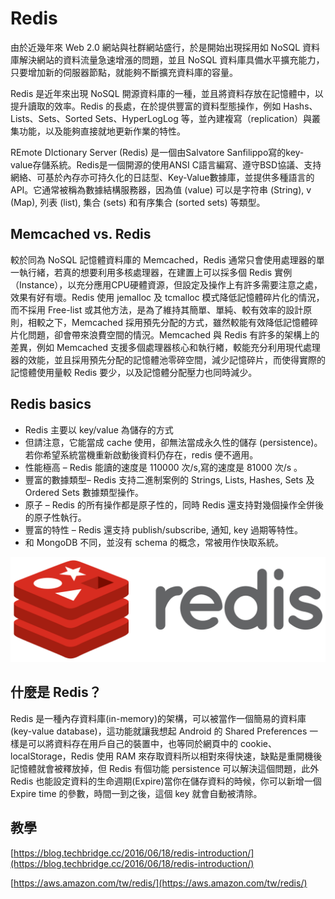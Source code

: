 # Redis

由於近幾年來 Web 2.0 網站與社群網站盛行，於是開始出現採用如 NoSQL 資料庫解決網站的資料流量急速增漲的問題，並且 NoSQL 資料庫具備水平擴充能力，只要增加新的伺服器節點，就能夠不斷擴充資料庫的容量。

Redis 是近年來出現 NoSQL 開源資料庫的一種，並且將資料存放在記憶體中，以提升讀取的效率。Redis 的長處，在於提供豐富的資料型態操作，例如 Hashs、Lists、Sets、Sorted Sets、HyperLogLog 等，並內建複寫（replication）與叢集功能，以及能夠直接就地更新作業的特性。

REmote DIctionary Server (Redis) 是一個由Salvatore Sanfilippo寫的key-value存儲系統。Redis是一個開源的使用ANSI C語言編寫、遵守BSD協議、支持網絡、可基於內存亦可持久化的日誌型、Key-Value數據庫，並提供多種語言的API。它通常被稱為數據結構服務器，因為值 (value) 可以是字符串 (String), v (Map), 列表 (list), 集合 (sets) 和有序集合 (sorted sets) 等類型。

## Memcached vs. Redis
較於同為 NoSQL 記憶體資料庫的 Memcached，Redis 通常只會使用處理器的單一執行緒，若真的想要利用多核處理器，在建置上可以採多個 Redis 實例（Instance），以充分應用CPU硬體資源，但設定及操作上有許多需要注意之處，效果有好有壞。Redis 使用 jemalloc 及 tcmalloc 模式降低記憶體碎片化的情況，而不採用 Free-list 或其他方法，是為了維持其簡單、單純、較有效率的設計原則，相較之下，Memcached 採用預先分配的方式，雖然較能有效降低記憶體碎片化問題，卻會帶來浪費空間的情況。Memcached 與 Redis 有許多的架構上的差異，例如 Memcached 支援多個處理器核心和執行緖，較能充分利用現代處理器的效能，並且採用預先分配的記憶體池零碎空間，減少記憶碎片，而使得實際的記憶體使用量較 Redis 要少，以及記憶體分配壓力也同時減少。

## Redis basics
* Redis 主要以 key/value 為儲存的方式
* 但請注意，它能當成 cache 使用，卻無法當成永久性的儲存 (persistence)。若你希望系統當機重新啟動後資料仍存在，redis 便不適用。
* 性能極高 – Redis 能讀的速度是 110000 次/s,寫的速度是 81000 次/s 。
* 豐富的數據類型– Redis 支持二進制案例的 Strings, Lists, Hashes, Sets 及 Ordered Sets 數據類型操作。
* 原子 – Redis 的所有操作都是原子性的，同時 Redis 還支持對幾個操作全併後的原子性執行。
* 豐富的特性 – Redis 還支持 publish/subscribe, 通知, key 過期等特性。
* 和 MongoDB 不同，並沒有 schema 的概念，常被用作快取系統。

![alt text](redis.png "redis logo")

## 什麼是 Redis？
Redis 是一種內存資料庫(in-memory)的架構，可以被當作一個簡易的資料庫(key-value database)，這功能就讓我想起 Android 的 Shared Preferences 一樣是可以將資料存在用戶自己的裝置中，也等同於網頁中的 cookie、localStorage，Redis 使用 RAM 來存取資料所以相對來得快速，缺點是重開機後記憶體就會被釋放掉，但 Redis 有個功能 persistence 可以解決這個問題，此外 Redis 也能設定資料的生命週期(Expire)當你在儲存資料的時候，你可以新增一個 Expire time 的參數，時間一到之後，這個 key 就會自動被清除。

## 教學

[https://blog.techbridge.cc/2016/06/18/redis-introduction/](https://blog.techbridge.cc/2016/06/18/redis-introduction/)

[https://aws.amazon.com/tw/redis/](https://aws.amazon.com/tw/redis/)
